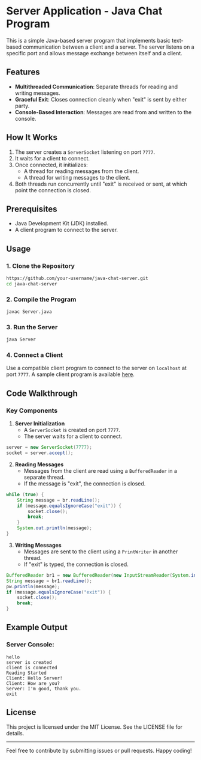 # Server Application - Java Chat Program

This is a simple Java-based server program that implements basic text-based communication between a client and a server. The server listens on a specific port and allows message exchange between itself and a client.

## Features
- **Multithreaded Communication**: Separate threads for reading and writing messages.
- **Graceful Exit**: Closes connection cleanly when "exit" is sent by either party.
- **Console-Based Interaction**: Messages are read from and written to the console.

## How It Works
1. The server creates a `ServerSocket` listening on port `7777`.
2. It waits for a client to connect.
3. Once connected, it initializes:
   - A thread for reading messages from the client.
   - A thread for writing messages to the client.
4. Both threads run concurrently until "exit" is received or sent, at which point the connection is closed.

## Prerequisites
- Java Development Kit (JDK) installed.
- A client program to connect to the server.

## Usage

### 1. Clone the Repository
```bash
https://github.com/your-username/java-chat-server.git
cd java-chat-server
```

### 2. Compile the Program
```bash
javac Server.java
```

### 3. Run the Server
```bash
java Server
```

### 4. Connect a Client
Use a compatible client program to connect to the server on `localhost` at port `7777`. A sample client program is available [here](https://github.com/your-username/java-chat-client).

## Code Walkthrough
### Key Components

1. **Server Initialization**
   - A `ServerSocket` is created on port `7777`.
   - The server waits for a client to connect.

```java
server = new ServerSocket(7777);
socket = server.accept();
```

2. **Reading Messages**
   - Messages from the client are read using a `BufferedReader` in a separate thread.
   - If the message is "exit", the connection is closed.

```java
while (true) {
    String message = br.readLine();
    if (message.equalsIgnoreCase("exit")) {
        socket.close();
        break;
    }
    System.out.println(message);
}
```

3. **Writing Messages**
   - Messages are sent to the client using a `PrintWriter` in another thread.
   - If "exit" is typed, the connection is closed.

```java
BufferedReader br1 = new BufferedReader(new InputStreamReader(System.in));
String message = br1.readLine();
pw.println(message);
if (message.equalsIgnoreCase("exit")) {
    socket.close();
    break;
}
```

## Example Output
### Server Console:
```
hello
server is created
client is connected
Reading Started
Client: Hello Server!
Client: How are you?
Server: I'm good, thank you.
exit
```

## License
This project is licensed under the MIT License. See the LICENSE file for details.

---

Feel free to contribute by submitting issues or pull requests. Happy coding!


